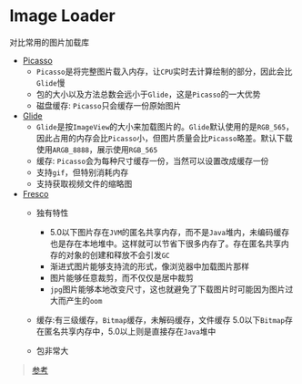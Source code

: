 # Image Loader

对比常用的图片加载库

* [Picasso]()
  * ``Picasso``是将完整图片载入内存，让``CPU``实时去计算绘制的部分，因此会比``Glide``慢
  * 包的大小以及方法总数会远小于``Glide``，这是``Picasso``的一大优势
  * 磁盘缓存: ``Picasso``只会缓存一份原始图片
* [Glide]()
  * ``Glide``是按``ImageView``的大小来加载图片的。``Glide``默认使用的是``RGB_565``，因此占用的内存会比``Picasso``小，但图片质量会比``Picasso``略差。默认下载使用``ARGB_8888``，展示使用``RGB_565``
  * 缓存: ``Picasso``会为每种尺寸缓存一份，当然可以设置改成缓存一份
  * 支持``gif``，但特别消耗内存
  * 支持获取视频文件的缩略图
* [Fresco]()
  * 独有特性
     * 5.0以下图片存在``JVM``的匿名共享内存，而不是``Java``堆内，未编码缓存也是存在本地堆中。这样就可以节省下很多内存了。存在匿名共享内存的对象的创建和释放不会引发``GC``
     * 渐进式图片能够支持流的形式，像浏览器中加载图片那样
     * 图片能够任意裁剪，而不仅仅是居中裁剪
     * ``jpg``图片能够本地改变尺寸，这也就避免了下载图片时可能因为图片过大而产生的``oom``
  * 缓存:有三级缓存，``Bitmap``缓存，未解码缓存，文件缓存
    5.0以下``Bitmap``存在匿名共享内存中，5.0以上则是直接存在``Java``堆中
  
  * 包非常大    
 
  
 >[参考](https://inthecheesefactory.com/blog/get-to-know-glide-recommended-by-google/en)    